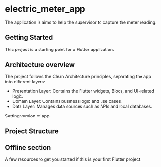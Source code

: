 # electric_meter_app

The application is aims to help the supervisor to capture the meter reading.

## Getting Started

This project is a starting point for a Flutter application.

## Architecture overview

The project follows the Clean Architecture principles, separating the app into different layers:

<ul>
  
<li>Presentation Layer: Contains the Flutter widgets, Blocs, and UI-related logic.</li>
<li>Domain Layer: Contains business logic and use cases.</li>
<li>Data Layer: Manages data sources such as APIs and local databases.</li>
</ul>
<p>Setting version of app</p>

## Project Structure

## Offline section

A few resources to get you started if this is your first Flutter project:

